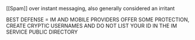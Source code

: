 [[Spam]] over instant messaging, also generally considered an irritant

BEST DEFENSE = IM AND MOBILE PROVIDERS OFFER SOME PROTECTION, CREATE CRYPTIC USERNAMES AND DO NOT LIST YOUR ID IN THE IM SERVICE PUBLIC DIRECTORY